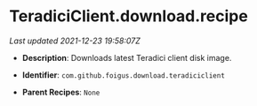 # TeradiciClient.download.recipe

_Last updated 2021-12-23 19:58:07Z_

- **Description**: Downloads latest Teradici client disk image.

- **Identifier**: `com.github.foigus.download.teradiciclient`

- **Parent Recipes**: `None`
